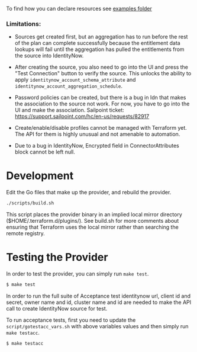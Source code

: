 To find how you can declare resources see [examples folder](./examples/)

### Limitations:
- Sources get created first, but an aggregation has to run before the rest of the plan can complete successfully because the entitlement data lookups will fail until the aggregation has pulled the entitlements from the source into IdentityNow.

- After creating the source, you also need to go into the UI and press the "Test Connection" button to verify the source. This unlocks the ability to apply `identitynow_account_schema_attribute` and `identitynow_account_aggregation_schedule`.

- Password policies can be created, but there is a bug in Idn that makes the association to the source not work. For now, you have to go into the UI and make the association. Sailpoint ticket: https://support.sailpoint.com/hc/en-us/requests/82917

- Create/enable/disable profiles cannot be managed with Terraform yet. The API for them is highly unusual and not amenable to automation.

- Due to a bug in IdentityNow, Encrypted field in ConnectorAttributes block cannot be left null.

# Development
Edit the Go files that make up the provider, and rebuild the provider.

```bash
./scripts/build.sh
```

This script places the provider binary in an implied local mirror directory ($HOME/.terraform.d/plugins/). See build.sh
for more comments about ensuring that Terraform uses the local mirror rather than searching the remote registry. 

# Testing the Provider

In order to test the provider, you can simply run `make test`.
```sh
$ make test
```
In order to run the full suite of Acceptance test identitynow url, client id and secret, owner name and id, cluster name and id are needed to make the API call to create IdentityNow source for test.

To run acceptance tests, first you need to update the `script/gotestacc_vars.sh` with above variables values and then simply run `make testacc`.

```sh
$ make testacc
```
